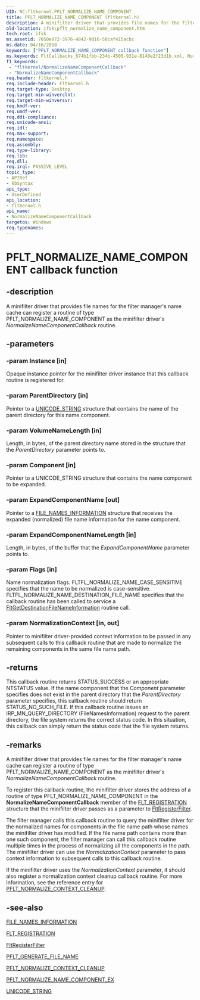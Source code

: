 ```yaml
---
UID: NC:fltkernel.PFLT_NORMALIZE_NAME_COMPONENT
title: PFLT_NORMALIZE_NAME_COMPONENT (fltkernel.h)
description: A minifilter driver that provides file names for the filter manager's name cache can register a routine of type PFLT_NORMALIZE_NAME_COMPONENT as the minifilter driver's NormalizeNameComponentCallback routine.
old-location: ifsk\pflt_normalize_name_component.htm
tech.root: ifsk
ms.assetid: 7050e872-3976-4842-9d16-50caf415acbc
ms.date: 04/16/2018
keywords: ["PFLT_NORMALIZE_NAME_COMPONENT callback function"]
ms.keywords: FltCallbacks_674b1fbb-234b-4505-931e-8148e2f23d1b.xml, NormalizeNameComponentCallback, NormalizeNameComponentCallback routine [Installable File System Drivers], PFLT_NORMALIZE_NAME_COMPONENT, fltkernel/NormalizeNameComponentCallback, ifsk.pflt_normalize_name_component
f1_keywords:
 - "fltkernel/NormalizeNameComponentCallback"
 - "NormalizeNameComponentCallback"
req.header: fltkernel.h
req.include-header: Fltkernel.h
req.target-type: Desktop
req.target-min-winverclnt: 
req.target-min-winversvr: 
req.kmdf-ver: 
req.umdf-ver: 
req.ddi-compliance: 
req.unicode-ansi: 
req.idl: 
req.max-support: 
req.namespace: 
req.assembly: 
req.type-library: 
req.lib: 
req.dll: 
req.irql: PASSIVE_LEVEL
topic_type:
- APIRef
- kbSyntax
api_type:
- UserDefined
api_location:
- fltkernel.h
api_name:
- NormalizeNameComponentCallback
targetos: Windows
req.typenames: 
---
```


# PFLT_NORMALIZE_NAME_COMPONENT callback function


## -description


A minifilter driver that provides file names for the filter manager's name cache can register a routine of type PFLT_NORMALIZE_NAME_COMPONENT as the minifilter driver's <i>NormalizeNameComponentCallback</i> routine. 


## -parameters




### -param Instance [in]

Opaque instance pointer for the minifilter driver instance that this callback routine is registered for. 


### -param ParentDirectory [in]

Pointer to a <a href="https://docs.microsoft.com/windows/desktop/api/ntdef/ns-ntdef-_unicode_string">UNICODE_STRING</a> structure that contains the name of the parent directory for this name component. 


### -param VolumeNameLength [in]

Length, in bytes, of the parent directory name stored in the structure that the <i>ParentDirectory</i> parameter points to. 


### -param Component [in]

Pointer to a UNICODE_STRING structure that contains the name component to be expanded. 


### -param ExpandComponentName [out]

Pointer to a <a href="https://docs.microsoft.com/windows-hardware/drivers/ddi/ntifs/ns-ntifs-_file_names_information">FILE_NAMES_INFORMATION</a> structure that receives the expanded (normalized) file name information for the name component. 


### -param ExpandComponentNameLength [in]

Length, in bytes, of the buffer that the <i>ExpandComponentName</i> parameter points to. 


### -param Flags [in]

Name normalization flags.  FLTFL_NORMALIZE_NAME_CASE_SENSITIVE specifies that the name to be normalized is case-sensitive.  FLTFL_NORMALIZE_NAME_DESTINATION_FILE_NAME specifies that the callback routine has been called to service a <a href="https://docs.microsoft.com/windows-hardware/drivers/ddi/fltkernel/nf-fltkernel-fltgetdestinationfilenameinformation">FltGetDestinationFileNameInformation</a> routine call.


### -param NormalizationContext [in, out]

Pointer to minifilter driver-provided context information to be passed in any subsequent calls to this callback routine that are made to normalize the remaining components in the same file name path. 


## -returns



This callback routine returns STATUS_SUCCESS or an appropriate NTSTATUS value. If the name component that the <i>Component</i> parameter specifies does not exist in the parent directory that the <i>ParentDirectory</i> parameter specifies, this callback routine should return STATUS_NO_SUCH_FILE. If this callback routine issues an IRP_MN_QUERY_DIRECTORY (FileNamesInformation) request to the parent directory, the file system returns the correct status code. In this situation, this callback can simply return the status code that the file system returns.




## -remarks



A minifilter driver that provides file names for the filter manager's name cache can register a routine of type PFLT_NORMALIZE_NAME_COMPONENT as the minifilter driver's <i>NormalizeNameComponentCallback</i> routine. 

To register this callback routine, the minifilter driver stores the address of a routine of type PFLT_NORMALIZE_NAME_COMPONENT in the <b>NormalizeNameComponentCallback</b> member of the <a href="https://docs.microsoft.com/windows-hardware/drivers/ddi/fltkernel/ns-fltkernel-_flt_registration">FLT_REGISTRATION</a> structure that the minifilter driver passes as a parameter to <a href="https://docs.microsoft.com/windows-hardware/drivers/ddi/fltkernel/nf-fltkernel-fltregisterfilter">FltRegisterFilter</a>. 

The filter manager calls this callback routine to query the minifilter driver for the normalized names for components in the file name path whose names the minifilter driver has modified. If the file name path contains more than one such component, the filter manager can call this callback routine multiple times in the process of normalizing all the components in the path. The minifilter driver can use the <i>NormalizationContext</i> parameter to pass context information to subsequent calls to this callback routine. 

If the minifilter driver uses the <i>NormalizationContext</i> parameter, it should also register a normalization context cleanup callback routine. For more information, see the reference entry for <a href="https://docs.microsoft.com/windows-hardware/drivers/ddi/fltkernel/nc-fltkernel-pflt_normalize_context_cleanup">PFLT_NORMALIZE_CONTEXT_CLEANUP</a>. 




## -see-also




<a href="https://docs.microsoft.com/windows-hardware/drivers/ddi/ntifs/ns-ntifs-_file_names_information">FILE_NAMES_INFORMATION</a>



<a href="https://docs.microsoft.com/windows-hardware/drivers/ddi/fltkernel/ns-fltkernel-_flt_registration">FLT_REGISTRATION</a>



<a href="https://docs.microsoft.com/windows-hardware/drivers/ddi/fltkernel/nf-fltkernel-fltregisterfilter">FltRegisterFilter</a>



<a href="https://docs.microsoft.com/windows-hardware/drivers/ddi/fltkernel/nc-fltkernel-pflt_generate_file_name">PFLT_GENERATE_FILE_NAME</a>



<a href="https://docs.microsoft.com/windows-hardware/drivers/ddi/fltkernel/nc-fltkernel-pflt_normalize_context_cleanup">PFLT_NORMALIZE_CONTEXT_CLEANUP</a>



<a href="https://docs.microsoft.com/windows-hardware/drivers/ddi/fltkernel/nc-fltkernel-pflt_normalize_name_component_ex">PFLT_NORMALIZE_NAME_COMPONENT_EX</a>



<a href="https://docs.microsoft.com/windows/desktop/api/ntdef/ns-ntdef-_unicode_string">UNICODE_STRING</a>
 

 

